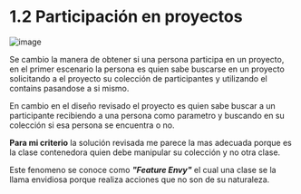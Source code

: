 # 1.2 Participación en proyectos

![image](https://github.com/Ruyy7/OO2/assets/87097965/f1d6dfe0-1e7c-41e4-85bb-3e7d43f3336f)

Se cambio la manera de obtener si una persona participa en un proyecto, en el primer escenario la persona es quien sabe buscarse en un proyecto solicitando a el proyecto
su colección de participantes y utilizando el contains pasandose a si mismo.

En cambio en el diseño revisado el proyecto es quien sabe buscar a un participante recibiendo a una persona como parametro y buscando en su colección si esa persona se encuentra
o no.

**Para mi criterio** la solución revisada me parece la mas adecuada porque es la clase contenedora quien debe manipular su colección y no otra clase.

Este fenomeno se conoce como ***"Feature Envy"*** el cual una clase se la llama envidiosa porque realiza acciones que no son de su naturaleza.
